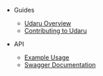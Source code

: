 -   Guides
    -   [Udaru Overview](overview.md)
    -   [Contributing to Udaru](contributing.md)

-   API
    -   [Example Usage](example.md)
    -   [Swagger Documentation](swagger/index.html ":ignore")
